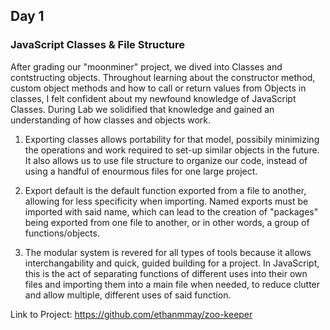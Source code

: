 ## Day 1

### JavaScript Classes & File Structure

After grading our "moonminer" project, we dived into Classes and contstructing objects. Throughout learning about the constructor method, custom object methods and how to call or return values from Objects in classes, I felt confident about my newfound knowledge of JavaScript Classes. During Lab we solidified that knowledge and gained an understanding of how classes and objects work.

1. Exporting classes allows portability for that model, possibily minimizing the operations and work required to set-up similar objects in the future. It also allows us to use file structure to organize our code, instead of using a handful of enourmous files for one large project.

2. Export default is the default function exported from a file to another, allowing for less specificity when importing. Named exports must be imported with said name, which can lead to the creation of "packages" being exported from one file to another, or in other words, a group of functions/objects.

3. The modular system is revered for all types of tools because it allows interchangability and quick, guided building for a project. In JavaScript, this is the act of separating functions of different uses into their own files and importing them into a main file when needed, to reduce clutter and allow multiple, different uses of said function.

Link to Project: https://github.com/ethanmmay/zoo-keeper